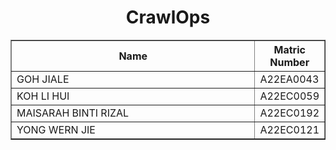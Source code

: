 <h1 align="center"> 
  CrawlOps
  <br>
</h1>

<table border="solid" align="center">
  <tr>
    <th>Name</th>
    <th>Matric Number</th>
  </tr>
  <tr>
    <td width=80%>GOH JIALE</td>
    <td>A22EA0043</td>
  </tr>
  <tr>
    <td width=80%>KOH LI HUI</td>
    <td>A22EC0059</td>
  </tr>
  <tr>
    <td width=80%>MAISARAH BINTI RIZAL</td>
    <td>A22EC0192</td>
  </tr>
  <tr>
    <td width=80%>YONG WERN JIE</td>
    <td>A22EC0121</td>
  </tr>
</table>
